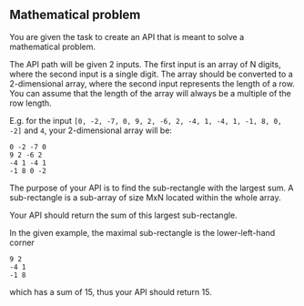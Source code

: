 ## Mathematical problem

You are given the task to create an API that is meant to solve a mathematical problem.

The API path will be given 2 inputs. The first input is an array of N digits, where the second input is a single digit. The array should be converted to a 2-dimensional array, where the second input represents the length of a row. You can assume that the length of the array will always be a multiple of the row length.

E.g. for the input `[0, -2, -7, 0, 9, 2, -6, 2, -4, 1, -4, 1, -1, 8, 0, -2]` and `4`, your 2-dimensional array will be:

```
0 -2 -7 0
9 2 -6 2
-4 1 -4 1
-1 8 0 -2
```

The purpose of your API is to find the sub-rectangle with the largest sum. A sub-rectangle is a sub-array of size MxN located within the whole array.

Your API should return the sum of this largest sub-rectangle.

In the given example, the maximal sub-rectangle is the lower-left-hand corner
```
9 2
-4 1
-1 8
```
which has a sum of 15, thus your API should return 15.
